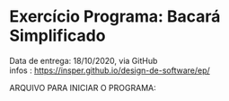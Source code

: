 # Exercício Programa: Bacará Simplificado
Data de entrega: 18/10/2020, via GitHub </br>
infos : https://insper.github.io/design-de-software/ep/

ARQUIVO PARA INICIAR O PROGRAMA:
